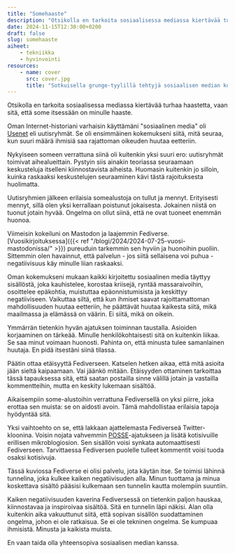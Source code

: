 ```yaml
---
title: "Somehaaste"
description: "Otsikolla en tarkoita sosiaalisessa mediassa kiertävää turhaa haastetta, vaan sitä, että some itsessään on minulle haaste."
date: 2024-11-15T12:30:00+0200
draft: false
slug: somehaaste
aiheet:
    - tekniikka
    - hyvinvointi
resources:
    - name: cover
      src: cover.jpg
      title: "Sotkuisella grunge-tyylillä tehtyjä sosiaalisen median kuvakkeita. Kuva: Webtreats"
---
```

Otsikolla en tarkoita sosiaalisessa mediassa kiertävää turhaa haastetta, vaan sitä, että some itsessään on minulle haaste.

<!--more-->

Oman Internet-historiani varhaisin käyttämäni "sosiaalinen media" oli [Usenet](https://fi.wikipedia.org/wiki/Usenet) eli uutisryhmät. Se oli ensimmäinen kokemukseni siitä, mitä seuraa, kun suuri määrä ihmisiä saa rajattoman oikeuden huutaa eetteriin.

Nykyiseen someen verrattuna siinä oli kuitenkin yksi suuri ero: uutisryhmät toimivat aihealueittain. Pystyin siis ainakin teoriassa seuraamaan keskusteluja itselleni kiinnostavista aiheista. Huomasin kuitenkin jo silloin, kuinka raskaaksi keskustelujen seuraaminen kävi tästä rajoituksesta huolimatta.

Uutisryhmien jälkeen erilaisia somealustoja on tullut ja mennyt. Erityisesti mennyt, sillä olen yksi kerrallaan poistunut jokaisesta. Jokainen niistä on tuonut jotain hyvää. Ongelma on ollut siinä, että ne ovat tuoneet enemmän huonoa.

Viimeisin kokeiluni on Mastodon ja laajemmin Fediverse. [Vuosikirjoituksessa]({{< ref "/blogi/2024/2024-07-25-vuosi-mastodonissa/" >}}) pureuduin tarkemmin sen hyviin ja huonoihin puoliin. Sittemmin olen havainnut, että palvelun - jos siitä sellaisena voi puhua - negatiivisuus käy minulle liian raskaaksi.

Oman kokemukseni mukaan kaikki kirjoitettu sosiaalinen media täyttyy sisällöstä, joka kauhistelee, korostaa kriisejä, ryntää massaraivoihin, osoittelee epäkohtia, muistuttaa epäonnistumisista ja keskittyy negatiiviseen. Vaikuttaa siltä, että kun ihmiset saavat rajoittamattoman mahdollisuuden huutaa eetteriin, he päättävät huutaa kaikesta siitä, mikä maailmassa ja elämässä on väärin. Ei siitä, mikä on oikein.

Ymmärrän tietenkin hyvän ajatuksen toiminnan taustalla. Asioiden korjaaminen on tärkeää. Minulle henkilökohtaisesti sitä on kuitenkin liikaa. Se saa minut voimaan huonosti. Pahinta on, että minusta tulee samanlainen huutaja. En pidä itsestäni siinä tilassa.

Päätin ottaa etäisyyttä Fediverseen. Katselen hetken aikaa, että mitä asioita jään sieltä kaipaamaan. Vai jäänkö mitään. Etäisyyden ottaminen tarkoittaa tässä tapauksessa sitä, että saatan postailla sinne välillä jotain ja vastailla kommentteihin, mutta en keskity lukemaan sisältöä.

Aikaisempiin some-alustoihin verrattuna Fediversellä on yksi piirre, joka erottaa sen muista: se on aidosti avoin. Tämä mahdollistaa erilaisia tapoja hyödyntää sitä.

Yksi vaihtoehto on se, että lakkaan ajattelemasta Fediverseä Twitter-kloonina. Voisin nojata vahvemmin [POSSE](https://indieweb.org/POSSE)-ajatukseen ja lisätä kotisivuille erillisen mikroblogiosion. Sen sisällön voisi synkata automaattisesti Fediverseen. Tarvittaessa Fediversen puolelle tulleet kommentit voisi tuoda osaksi kotisivuja.

Tässä kuviossa Fediverse ei olisi palvelu, jota käytän itse. Se toimisi lähinnä tunnelina, joka kulkee kaiken negatiivisuden alla. Minun tuottama ja minua koskettava sisältö pääsisi kulkemaan sen tunnelin kautta molempiin suuntiin.

Kaiken negatiivisuuden kaverina Fediversessä on tietenkin paljon hauskaa, kiinnostavaa ja inspiroivaa sisältöä. Sitä en tunnelin läpi näkisi. Alan olla kuitenkin aika vakuuttunut siitä, että sopivan sisällön suodattaminen ongelma, johon ei ole ratkaisua. Se ei ole tekninen ongelma. Se kumpuaa ihmisistä. Minusta ja kaikista muista.

En vaan taida olla yhteensopiva sosiaalisen median kanssa.